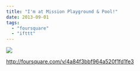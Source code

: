 ```yaml
---
title: "I'm at Mission Playground & Pool!"
date: 2013-09-01
tags: 
  - "foursquare"
  - "ifttt"
---
```


![](images/staticmap?center=37.7593109511732,-122.42211898994347&zoom=16&size=710x440&maptype=roadmap&sensor=false&markers=color:red%7C37.7593109511732,-122.42211898994347)  
  
http://foursquare.com/v/4a84f3bbf964a520f1fd1fe3
